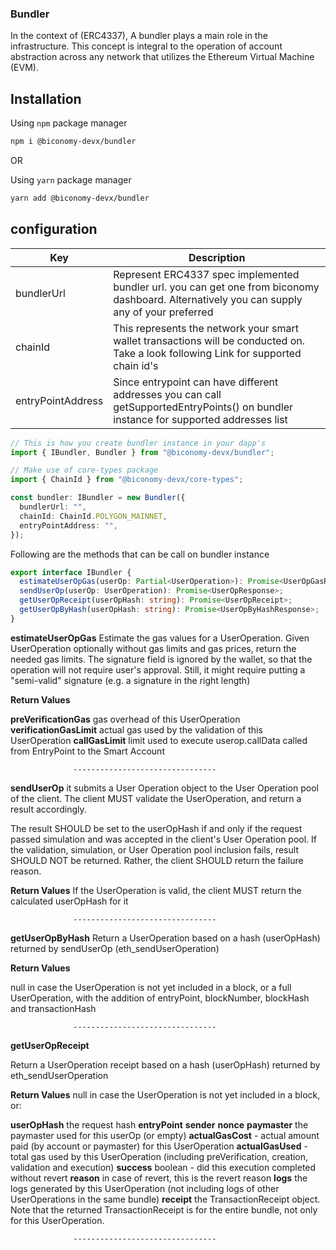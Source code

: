 ### Bundler

In the context of (ERC4337), A bundler plays a main role in the infrastructure. This concept is integral to the operation of account abstraction across any network that utilizes the Ethereum Virtual Machine (EVM).

## Installation

Using `npm` package manager

```bash
npm i @biconomy-devx/bundler
```

OR

Using `yarn` package manager

```bash
yarn add @biconomy-devx/bundler
```

## configuration

| Key               | Description                                                                                                                                 |
| ----------------- | ------------------------------------------------------------------------------------------------------------------------------------------- |
| bundlerUrl        | Represent ERC4337 spec implemented bundler url. you can get one from biconomy dashboard. Alternatively you can supply any of your preferred |
| chainId           | This represents the network your smart wallet transactions will be conducted on. Take a look following Link for supported chain id's        |
| entryPointAddress | Since entrypoint can have different addresses you can call getSupportedEntryPoints() on bundler instance for supported addresses list       |

```typescript
// This is how you create bundler instance in your dapp's
import { IBundler, Bundler } from "@biconomy-devx/bundler";

// Make use of core-types package
import { ChainId } from "@biconomy-devx/core-types";

const bundler: IBundler = new Bundler({
  bundlerUrl: "",
  chainId: ChainId.POLYGON_MAINNET,
  entryPointAddress: "",
});
```

Following are the methods that can be call on bundler instance

```typescript
export interface IBundler {
  estimateUserOpGas(userOp: Partial<UserOperation>): Promise<UserOpGasResponse>;
  sendUserOp(userOp: UserOperation): Promise<UserOpResponse>;
  getUserOpReceipt(userOpHash: string): Promise<UserOpReceipt>;
  getUserOpByHash(userOpHash: string): Promise<UserOpByHashResponse>;
}
```

**estimateUserOpGas**
Estimate the gas values for a UserOperation. Given UserOperation optionally without gas limits and gas prices, return the needed gas limits. The signature field is ignored by the wallet, so that the operation will not require user's approval. Still, it might require putting a "semi-valid" signature (e.g. a signature in the right length)

**Return Values**

**preVerificationGas** gas overhead of this UserOperation
**verificationGasLimit** actual gas used by the validation of this UserOperation
**callGasLimit** limit used to execute userop.callData called from EntryPoint to the Smart Account

                  --------------------------------

**sendUserOp**
it submits a User Operation object to the User Operation pool of the client. The client MUST validate the UserOperation, and return a result accordingly.

The result SHOULD be set to the userOpHash if and only if the request passed simulation and was accepted in the client's User Operation pool. If the validation, simulation, or User Operation pool inclusion fails, result SHOULD NOT be returned. Rather, the client SHOULD return the failure reason.

**Return Values**
If the UserOperation is valid, the client MUST return the calculated userOpHash for it

                  --------------------------------

**getUserOpByHash**
Return a UserOperation based on a hash (userOpHash) returned by sendUserOp (eth_sendUserOperation)

**Return Values**

null in case the UserOperation is not yet included in a block, or a full UserOperation, with the addition of entryPoint, blockNumber, blockHash and transactionHash

                  --------------------------------

**getUserOpReceipt**

Return a UserOperation receipt based on a hash (userOpHash) returned by eth_sendUserOperation

**Return Values**
null in case the UserOperation is not yet included in a block, or:

**userOpHash** the request hash
**entryPoint**
**sender**
**nonce**
**paymaster** the paymaster used for this userOp (or empty)
**actualGasCost** - actual amount paid (by account or paymaster) for this UserOperation
**actualGasUsed** - total gas used by this UserOperation (including preVerification, creation, validation and execution)
**success** boolean - did this execution completed without revert
**reason** in case of revert, this is the revert reason
**logs** the logs generated by this UserOperation (not including logs of other UserOperations in the same bundle)
**receipt** the TransactionReceipt object. Note that the returned TransactionReceipt is for the entire bundle, not only for this UserOperation.

                  --------------------------------
